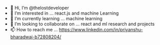 - 👋 Hi, I’m @thelostdeveloper
- 👀 I’m interested in ... react.js and machine Learning
- 🌱 I’m currently learning ... machine learning
- 💞️ I’m looking to collaborate on ... react and ml research and projects
- 📫 How to reach me ... https://www.linkedin.com/in/priyanshu-bharadwaj-b72808204/

<!---
thelostdeveloper/thelostdeveloper is a ✨ special ✨ repository because its `README.md` (this file) appears on your GitHub profile.
You can click the Preview link to take a look at your changes.
--->
